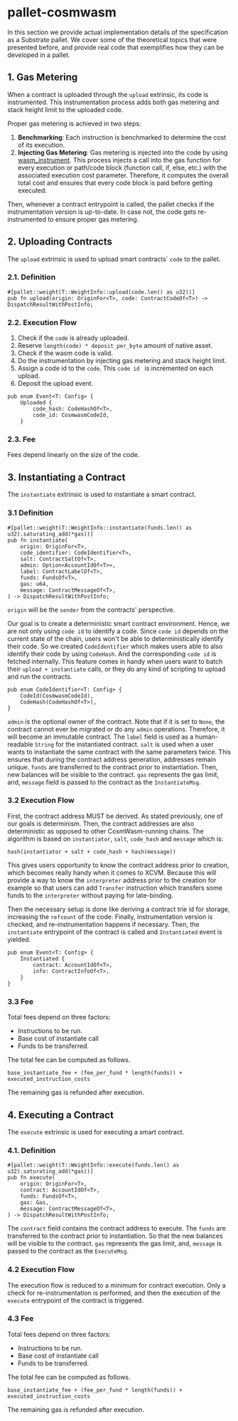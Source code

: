 # pallet-cosmwasm
In this section we provide actual implementation details of the specification as a Substrate pallet.
We cover some of the theoretical topics that were presented before, and provide real code that exemplifies how they can be developed in a pallet.


## 1. Gas Metering
When a contract is uploaded through the `upload` extrinsic, its code is instrumented.
This instrumentation process adds both gas metering and stack height limit to the uploaded code.

Proper gas metering is achieved in two steps:
1. **Benchmarking**: Each instruction is benchmarked to determine the cost of its execution.
2. **Injecting Gas Metering**: Gas metering is injected into the code by using [wasm_instrument](https://github.com/paritytech/wasm-instrument). This process injects a call into the gas function for every execution or path/code block (function call, if, else, etc.) with the associated execution cost parameter. Therefore, it computes the overall total cost and ensures that every code block is paid before getting executed.

Then, whenever a contract entrypoint is called, the pallet checks if the instrumentation version is up-to-date.
In case not, the code gets re-instrumented to ensure proper gas metering.

## 2. Uploading Contracts
The `upload` extrinsic is used to upload smart contracts´ `code` to the pallet.

### 2.1. Definition

```rust,ignore
#[pallet::weight(T::WeightInfo::upload(code.len() as u32))]
pub fn upload(origin: OriginFor<T>, code: ContractCodeOf<T>) -> DispatchResultWithPostInfo;
```

### 2.2. Execution Flow
1. Check if the `code` is already uploaded.
2. Reserve `length(code) * deposit_per_byte` amount of native asset.
3. Check if the wasm code is valid.
4. Do the instrumentation by injecting gas metering and stack height limit.
5. Assign a code id to the `code`. This `code id ` is incremented on each upload.
6. Deposit the upload event.

```rust,ignore
pub enum Event<T: Config> {
	Uploaded {
		code_hash: CodeHashOf<T>,
		code_id: CosmwasmCodeId,
	}
```

### 2.3. Fee
Fees depend linearly on the size of the code.

## 3. Instantiating a Contract
The `instantiate` extrinsic is used to instantiate a smart contract.

### 3.1 Definition

```rust,ignore
#[pallet::weight(T::WeightInfo::instantiate(funds.len() as u32).saturating_add(*gas))]
pub fn instantiate(
	origin: OriginFor<T>,
	code_identifier: CodeIdentifier<T>,
	salt: ContractSaltOf<T>,
	admin: Option<AccountIdOf<T>>,
	label: ContractLabelOf<T>,
	funds: FundsOf<T>,
	gas: u64,
	message: ContractMessageOf<T>,
) -> DispatchResultWithPostInfo;
```

`origin` will be the `sender` from the contracts' perspective.

Our goal is to create a deterministic smart contract environment.
Hence, we are not only using `code id` to identify a code.
Since `code id` depends on the current state of the chain, users won't be able to deterministically identify their code.
So we created `CodeIdentifier` which makes users able to also identify their code by using `CodeHash`.
And the corresponding `code id` is fetched internally.
This feature comes in handy when users want to batch their `upload + instantiate` calls, or they do any kind of scripting to upload and run the contracts.

```rust,ignore
pub enum CodeIdentifier<T: Config> {
	CodeId(CosmwasmCodeId),
	CodeHash(CodeHashOf<T>),
}
```

`admin` is the optional owner of the contract. Note that if it is set to `None`, the contract cannot ever be migrated or do any `admin` operations.
Therefore, it will become an immutable contract.
The `label` field is used as a human-readable `String` for the instantiated contract.
`salt` is used when a user wants to instantiate the same contract with the same parameters twice.
This ensures that during the contract address generation, addresses remain unique.
`funds` are transferred to the contract prior to instantiation.
Then, new balances will be visible to the contract.
`gas` represents the gas limit, and, `message` field is passed to the contract as the `InstantiateMsg`.

### 3.2 Execution Flow
First, the contract address MUST be derived.
As stated previously, one of our goals is determinism.
Then, the contract addresses are also deterministic as opposed to other CosmWasm-running chains.
The algorithm is based on `instantiator`, `salt`, `code_hash` and `message` which is:

```ignore
hash(instantiator + salt + code_hash + hash(message))
```

This gives users opportunity to know the contract address prior to creation, which becomes really handy when it comes to XCVM.
Because this will provide a way to know the `interpreter` address prior to the creation for example so that users can add `Transfer` instruction which transfers some funds to the `interpreter` without paying for late-binding.

Then the necessary setup is done like deriving a contract trie id for storage, increasing the `refcount` of the code.
Finally, instrumentation version is checked, and re-instrumentation happens if necessary.
Then, the `instantiate` entrypoint of the contract is called and `Instantiated` event is yielded.

```rust,ignore
pub enum Event<T: Config> {
	Instantiated {
		contract: AccountIdOf<T>,
		info: ContractInfoOf<T>,
	}
}
```

### 3.3 Fee
Total fees depend on three factors:
- Instructions to be run.
- Base cost of instantiate call
- Funds to be transferred.

The total fee can be computed as follows.

```ignore
base_instantiate_fee + (fee_per_fund * length(funds)) + executed_instruction_costs
```

The remaining gas is refunded after execution.

## 4. Executing a Contract
The `execute` extrinsic is used for executing a smart contract.

### 4.1. Definition

```rust,ignore
#[pallet::weight(T::WeightInfo::execute(funds.len() as u32).saturating_add(*gas))]
pub fn execute(
	origin: OriginFor<T>,
	contract: AccountIdOf<T>,
	funds: FundsOf<T>,
	gas: Gas,
	message: ContractMessageOf<T>,
) -> DispatchResultWithPostInfo;
```

The `contract` field contains the contract address to execute.
The `funds` are transferred to the contract prior to instantiation.
So that the new balances will be visible to the contract.
`gas` represents the gas limit, and, `message` is passed to the contract as the `ExecuteMsg`.

### 4.2 Execution Flow
The execution flow is reduced to a minimum for contract execution.
Only a check for re-instrumentation is performed, and then the execution of the `execute` entrypoint of the contract is triggered.

### 4.3 Fee
Total fees depend on three factors:
- Instructions to be run.
- Base cost of instantiate call
- Funds to be transferred.

The total fee can be computed as follows.

```ignore
base_instantiate_fee + (fee_per_fund * length(funds)) + executed_instruction_costs
```

The remaining gas is refunded after execution.
